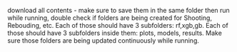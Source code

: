 download all contents - make sure to save them in the same folder
then run
while running, double check if folders are being created for Shooting, Rebouding, etc. Each of those should have 3 subfolders: rf,xgb,gb.
Each of those should have 3 subfolders inside them: plots, models, results.
Make sure those folders are being updated continuously while running.
